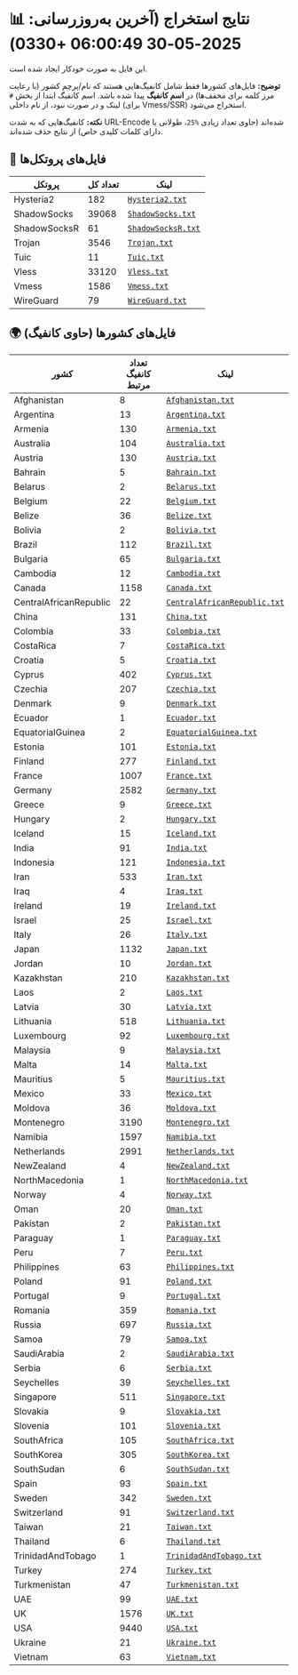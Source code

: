# 📊 نتایج استخراج (آخرین به‌روزرسانی: 2025-05-30 06:00:49 +0330)

این فایل به صورت خودکار ایجاد شده است.

**توضیح:** فایل‌های کشورها فقط شامل کانفیگ‌هایی هستند که نام/پرچم کشور (با رعایت مرز کلمه برای مخفف‌ها) در **اسم کانفیگ** پیدا شده باشد. اسم کانفیگ ابتدا از بخش `#` لینک و در صورت نبود، از نام داخلی (برای Vmess/SSR) استخراج می‌شود.

**نکته:** کانفیگ‌هایی که به شدت URL-Encode شده‌اند (حاوی تعداد زیادی `%25`، طولانی یا دارای کلمات کلیدی خاص) از نتایج حذف شده‌اند.

## 📁 فایل‌های پروتکل‌ها

| پروتکل | تعداد کل | لینک |
|---|---|---|
| Hysteria2 | 182 | [`Hysteria2.txt`](./output_configs/Hysteria2.txt) |
| ShadowSocks | 39068 | [`ShadowSocks.txt`](./output_configs/ShadowSocks.txt) |
| ShadowSocksR | 61 | [`ShadowSocksR.txt`](./output_configs/ShadowSocksR.txt) |
| Trojan | 3546 | [`Trojan.txt`](./output_configs/Trojan.txt) |
| Tuic | 11 | [`Tuic.txt`](./output_configs/Tuic.txt) |
| Vless | 33120 | [`Vless.txt`](./output_configs/Vless.txt) |
| Vmess | 1586 | [`Vmess.txt`](./output_configs/Vmess.txt) |
| WireGuard | 79 | [`WireGuard.txt`](./output_configs/WireGuard.txt) |

## 🌍 فایل‌های کشورها (حاوی کانفیگ)

| کشور | تعداد کانفیگ مرتبط | لینک |
|---|---|---|
| Afghanistan | 8 | [`Afghanistan.txt`](./output_configs/Afghanistan.txt) |
| Argentina | 13 | [`Argentina.txt`](./output_configs/Argentina.txt) |
| Armenia | 130 | [`Armenia.txt`](./output_configs/Armenia.txt) |
| Australia | 104 | [`Australia.txt`](./output_configs/Australia.txt) |
| Austria | 130 | [`Austria.txt`](./output_configs/Austria.txt) |
| Bahrain | 5 | [`Bahrain.txt`](./output_configs/Bahrain.txt) |
| Belarus | 2 | [`Belarus.txt`](./output_configs/Belarus.txt) |
| Belgium | 22 | [`Belgium.txt`](./output_configs/Belgium.txt) |
| Belize | 36 | [`Belize.txt`](./output_configs/Belize.txt) |
| Bolivia | 2 | [`Bolivia.txt`](./output_configs/Bolivia.txt) |
| Brazil | 112 | [`Brazil.txt`](./output_configs/Brazil.txt) |
| Bulgaria | 65 | [`Bulgaria.txt`](./output_configs/Bulgaria.txt) |
| Cambodia | 12 | [`Cambodia.txt`](./output_configs/Cambodia.txt) |
| Canada | 1158 | [`Canada.txt`](./output_configs/Canada.txt) |
| CentralAfricanRepublic | 22 | [`CentralAfricanRepublic.txt`](./output_configs/CentralAfricanRepublic.txt) |
| China | 131 | [`China.txt`](./output_configs/China.txt) |
| Colombia | 33 | [`Colombia.txt`](./output_configs/Colombia.txt) |
| CostaRica | 7 | [`CostaRica.txt`](./output_configs/CostaRica.txt) |
| Croatia | 5 | [`Croatia.txt`](./output_configs/Croatia.txt) |
| Cyprus | 402 | [`Cyprus.txt`](./output_configs/Cyprus.txt) |
| Czechia | 207 | [`Czechia.txt`](./output_configs/Czechia.txt) |
| Denmark | 9 | [`Denmark.txt`](./output_configs/Denmark.txt) |
| Ecuador | 1 | [`Ecuador.txt`](./output_configs/Ecuador.txt) |
| EquatorialGuinea | 2 | [`EquatorialGuinea.txt`](./output_configs/EquatorialGuinea.txt) |
| Estonia | 101 | [`Estonia.txt`](./output_configs/Estonia.txt) |
| Finland | 277 | [`Finland.txt`](./output_configs/Finland.txt) |
| France | 1007 | [`France.txt`](./output_configs/France.txt) |
| Germany | 2582 | [`Germany.txt`](./output_configs/Germany.txt) |
| Greece | 9 | [`Greece.txt`](./output_configs/Greece.txt) |
| Hungary | 2 | [`Hungary.txt`](./output_configs/Hungary.txt) |
| Iceland | 15 | [`Iceland.txt`](./output_configs/Iceland.txt) |
| India | 91 | [`India.txt`](./output_configs/India.txt) |
| Indonesia | 121 | [`Indonesia.txt`](./output_configs/Indonesia.txt) |
| Iran | 533 | [`Iran.txt`](./output_configs/Iran.txt) |
| Iraq | 4 | [`Iraq.txt`](./output_configs/Iraq.txt) |
| Ireland | 19 | [`Ireland.txt`](./output_configs/Ireland.txt) |
| Israel | 25 | [`Israel.txt`](./output_configs/Israel.txt) |
| Italy | 26 | [`Italy.txt`](./output_configs/Italy.txt) |
| Japan | 1132 | [`Japan.txt`](./output_configs/Japan.txt) |
| Jordan | 10 | [`Jordan.txt`](./output_configs/Jordan.txt) |
| Kazakhstan | 210 | [`Kazakhstan.txt`](./output_configs/Kazakhstan.txt) |
| Laos | 2 | [`Laos.txt`](./output_configs/Laos.txt) |
| Latvia | 30 | [`Latvia.txt`](./output_configs/Latvia.txt) |
| Lithuania | 518 | [`Lithuania.txt`](./output_configs/Lithuania.txt) |
| Luxembourg | 92 | [`Luxembourg.txt`](./output_configs/Luxembourg.txt) |
| Malaysia | 9 | [`Malaysia.txt`](./output_configs/Malaysia.txt) |
| Malta | 14 | [`Malta.txt`](./output_configs/Malta.txt) |
| Mauritius | 5 | [`Mauritius.txt`](./output_configs/Mauritius.txt) |
| Mexico | 33 | [`Mexico.txt`](./output_configs/Mexico.txt) |
| Moldova | 36 | [`Moldova.txt`](./output_configs/Moldova.txt) |
| Montenegro | 3190 | [`Montenegro.txt`](./output_configs/Montenegro.txt) |
| Namibia | 1597 | [`Namibia.txt`](./output_configs/Namibia.txt) |
| Netherlands | 2991 | [`Netherlands.txt`](./output_configs/Netherlands.txt) |
| NewZealand | 4 | [`NewZealand.txt`](./output_configs/NewZealand.txt) |
| NorthMacedonia | 1 | [`NorthMacedonia.txt`](./output_configs/NorthMacedonia.txt) |
| Norway | 4 | [`Norway.txt`](./output_configs/Norway.txt) |
| Oman | 20 | [`Oman.txt`](./output_configs/Oman.txt) |
| Pakistan | 2 | [`Pakistan.txt`](./output_configs/Pakistan.txt) |
| Paraguay | 1 | [`Paraguay.txt`](./output_configs/Paraguay.txt) |
| Peru | 7 | [`Peru.txt`](./output_configs/Peru.txt) |
| Philippines | 63 | [`Philippines.txt`](./output_configs/Philippines.txt) |
| Poland | 91 | [`Poland.txt`](./output_configs/Poland.txt) |
| Portugal | 9 | [`Portugal.txt`](./output_configs/Portugal.txt) |
| Romania | 359 | [`Romania.txt`](./output_configs/Romania.txt) |
| Russia | 697 | [`Russia.txt`](./output_configs/Russia.txt) |
| Samoa | 79 | [`Samoa.txt`](./output_configs/Samoa.txt) |
| SaudiArabia | 2 | [`SaudiArabia.txt`](./output_configs/SaudiArabia.txt) |
| Serbia | 6 | [`Serbia.txt`](./output_configs/Serbia.txt) |
| Seychelles | 39 | [`Seychelles.txt`](./output_configs/Seychelles.txt) |
| Singapore | 511 | [`Singapore.txt`](./output_configs/Singapore.txt) |
| Slovakia | 9 | [`Slovakia.txt`](./output_configs/Slovakia.txt) |
| Slovenia | 101 | [`Slovenia.txt`](./output_configs/Slovenia.txt) |
| SouthAfrica | 105 | [`SouthAfrica.txt`](./output_configs/SouthAfrica.txt) |
| SouthKorea | 305 | [`SouthKorea.txt`](./output_configs/SouthKorea.txt) |
| SouthSudan | 6 | [`SouthSudan.txt`](./output_configs/SouthSudan.txt) |
| Spain | 93 | [`Spain.txt`](./output_configs/Spain.txt) |
| Sweden | 342 | [`Sweden.txt`](./output_configs/Sweden.txt) |
| Switzerland | 91 | [`Switzerland.txt`](./output_configs/Switzerland.txt) |
| Taiwan | 21 | [`Taiwan.txt`](./output_configs/Taiwan.txt) |
| Thailand | 6 | [`Thailand.txt`](./output_configs/Thailand.txt) |
| TrinidadAndTobago | 1 | [`TrinidadAndTobago.txt`](./output_configs/TrinidadAndTobago.txt) |
| Turkey | 274 | [`Turkey.txt`](./output_configs/Turkey.txt) |
| Turkmenistan | 47 | [`Turkmenistan.txt`](./output_configs/Turkmenistan.txt) |
| UAE | 99 | [`UAE.txt`](./output_configs/UAE.txt) |
| UK | 1576 | [`UK.txt`](./output_configs/UK.txt) |
| USA | 9440 | [`USA.txt`](./output_configs/USA.txt) |
| Ukraine | 21 | [`Ukraine.txt`](./output_configs/Ukraine.txt) |
| Vietnam | 63 | [`Vietnam.txt`](./output_configs/Vietnam.txt) |

